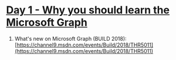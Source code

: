 # [Day 1 - Why you should learn the Microsoft Graph](https://developer.microsoft.com/en-us/office/blogs/30daysmsgraph-day-1-why-you-should-learn-the-microsoft-graph)

1. What's new on Microsoft Graph (BUILD 2018): [https://channel9.msdn.com/events/Build/2018/THR5011](https://channel9.msdn.com/events/Build/2018/THR5011)